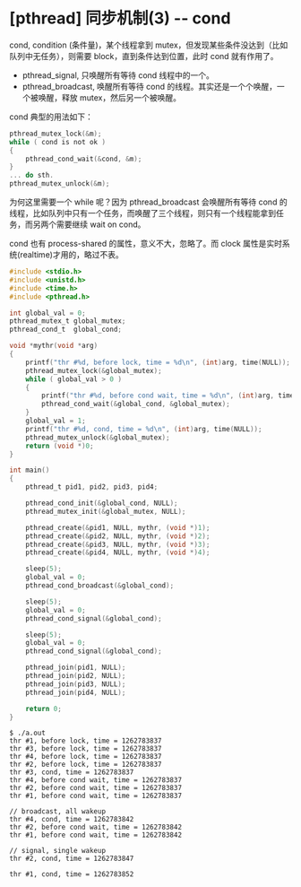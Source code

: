 # [pthread] 同步机制(3) -- cond

cond, condition (条件量)，某个线程拿到 mutex，但发现某些条件没达到（比如队列中无任务），则需要 block，直到条件达到位置，此时 cond 就有作用了。

 * pthread_signal, 只唤醒所有等待 cond 线程中的一个。
 * pthread_broadcast, 唤醒所有等待 cond 的线程。其实还是一个个唤醒，一个被唤醒，释放 mutex，然后另一个被唤醒。

cond 典型的用法如下：

```C
pthread_mutex_lock(&m);
while ( cond is not ok )
{
    pthread_cond_wait(&cond, &m);
}
... do sth.
pthread_mutex_unlock(&m);
```

为何这里需要一个 while 呢？因为 pthread_broadcast 会唤醒所有等待 cond 的线程，比如队列中只有一个任务，而唤醒了三个线程，则只有一个线程能拿到任务，而另两个需要继续 wait on cond。

cond 也有 process-shared 的属性，意义不大，忽略了。而 clock 属性是实时系统(realtime)才用的，略过不表。

```C
#include <stdio.h>
#include <unistd.h>
#include <time.h>
#include <pthread.h>

int global_val = 0;
pthread_mutex_t global_mutex;
pthread_cond_t  global_cond;

void *mythr(void *arg)
{
    printf("thr #%d, before lock, time = %d\n", (int)arg, time(NULL));
    pthread_mutex_lock(&global_mutex);
    while ( global_val > 0 )
    {
        printf("thr #%d, before cond wait, time = %d\n", (int)arg, time(NULL));
        pthread_cond_wait(&global_cond, &global_mutex);
    }
    global_val = 1;
    printf("thr #%d, cond, time = %d\n", (int)arg, time(NULL));
    pthread_mutex_unlock(&global_mutex);
    return (void *)0;
}

int main()
{
    pthread_t pid1, pid2, pid3, pid4;

    pthread_cond_init(&global_cond, NULL);
    pthread_mutex_init(&global_mutex, NULL);

    pthread_create(&pid1, NULL, mythr, (void *)1);
    pthread_create(&pid2, NULL, mythr, (void *)2);
    pthread_create(&pid3, NULL, mythr, (void *)3);
    pthread_create(&pid4, NULL, mythr, (void *)4);

    sleep(5);
    global_val = 0;
    pthread_cond_broadcast(&global_cond);

    sleep(5);
    global_val = 0;
    pthread_cond_signal(&global_cond);

    sleep(5);
    global_val = 0;
    pthread_cond_signal(&global_cond);

    pthread_join(pid1, NULL);
    pthread_join(pid2, NULL);
    pthread_join(pid3, NULL);
    pthread_join(pid4, NULL);

    return 0;
}
```

```
$ ./a.out 
thr #1, before lock, time = 1262783837
thr #3, before lock, time = 1262783837
thr #4, before lock, time = 1262783837
thr #2, before lock, time = 1262783837
thr #3, cond, time = 1262783837
thr #4, before cond wait, time = 1262783837
thr #2, before cond wait, time = 1262783837
thr #1, before cond wait, time = 1262783837

// broadcast, all wakeup
thr #4, cond, time = 1262783842
thr #2, before cond wait, time = 1262783842
thr #1, before cond wait, time = 1262783842

// signal, single wakeup
thr #2, cond, time = 1262783847

thr #1, cond, time = 1262783852
```
